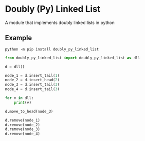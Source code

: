 # Doubly (Py) Linked List

A module that implements doubly linked lists in python

## Example

```
python -m pip install doubly_py_linked_list
```

```python
from doubly_py_linked_list import doubly_py_linked_list as dll

d = dll()

node_1 = d.insert_tail(1)
node_2 = d.insert_head(2)
node_3 = d.insert_tail(3)
node_4 = d.insert_tail(3)

for v in dll:
    print(v)

d.move_to_head(node_3)

d.remove(node_1)
d.remove(node_2)
d.remove(node_3)
d.remove(node_4)
```
